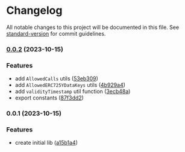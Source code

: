# Changelog

All notable changes to this project will be documented in this file. See [standard-version](https://github.com/conventional-changelog/standard-version) for commit guidelines.

### [0.0.2](https://github.com/lukso-network/lsp-smart-contracts-utils/compare/v0.0.1...v0.0.2) (2023-10-15)

### Features

-   add `AllowedCalls` utils ([53eb309](https://github.com/lukso-network/lsp-smart-contracts-utils/commits/53eb309538477251b8751cbecebd4bf96a71f784))
-   add `AllowedERC725YDataKeys` utils ([4b929a4](https://github.com/lukso-network/lsp-smart-contracts-utils/commits/4b929a497ca05a3803deadbcedce788b9834be08))
-   add `validityTimestamp` util function ([3ecb48a](https://github.com/lukso-network/lsp-smart-contracts-utils/commits/3ecb48aa8202a5f41cbab8d3cd1d70f53065aab2))
-   export constants ([87f3dd2](https://github.com/lukso-network/lsp-smart-contracts-utils/commits/87f3dd2e9357a4bfb98a7351db94013b9b12afd4))

### 0.0.1 (2023-10-15)

### Features

-   create initial lib ([a15b1a4](https://github.com/lukso-network/lsp-smart-contracts-utils/commits/a15b1a4ebff3c53dc18c85fecceb3ff35e918309))
